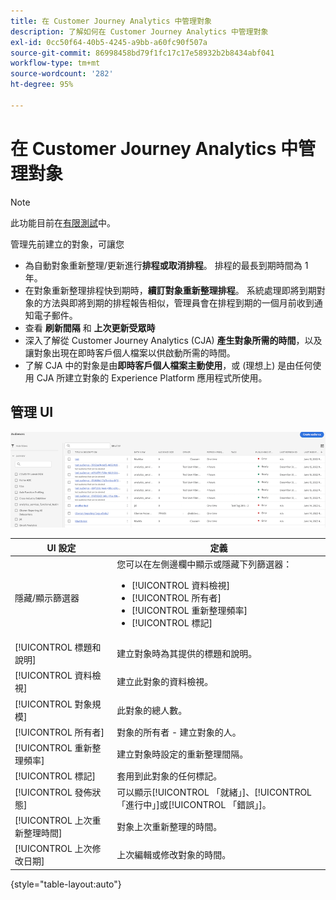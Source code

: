 ```yaml
---
title: 在 Customer Journey Analytics 中管理對象
description: 了解如何在 Customer Journey Analytics 中管理對象
exl-id: 0cc50f64-40b5-4245-a9bb-a60fc90f507a
source-git-commit: 86998458bd79f1fc17c17e58932b2b8434abf041
workflow-type: tm+mt
source-wordcount: '282'
ht-degree: 95%

---
```


# 在 Customer Journey Analytics 中管理對象

>[!NOTE]
>
>此功能目前在[有限測試](/help/release-notes/releases.md)中。

管理先前建立的對象，可讓您

* 為自動對象重新整理/更新進行&#x200B;**排程或取消排程**。 排程的最長到期時間為 1 年。
* 在對象重新整理排程快到期時，**續訂對象重新整理排程**。 系統處理即將到期對象的方法與即將到期的排程報告相似，管理員會在排程到期的一個月前收到通知電子郵件。
* 查看 **刷新間隔** 和 **上次更新受眾時**
* 深入了解從 Customer Journey Analytics (CJA) **產生對象所需的時間**，以及讓對象出現在即時客戶個人檔案以供啟動所需的時間。
* 了解 CJA 中的對象是由&#x200B;**即時客戶個人檔案主動使用**，或 (理想上) 是由任何使用 CJA 所建立對象的 Experience Platform 應用程式所使用。

## 管理 UI

![](assets/manage.png)

| UI 設定 | 定義 |
| --- | --- |
| 隱藏/顯示篩選器 | 您可以在左側邊欄中顯示或隱藏下列篩選器： <ul><li>[!UICONTROL 資料檢視]</li><li>[!UICONTROL 所有者]</li><li>[!UICONTROL 重新整理頻率]</li><li>[!UICONTROL 標記]</li></ul> |
| [!UICONTROL 標題和說明] | 建立對象時為其提供的標題和說明。 |
| [!UICONTROL 資料檢視] | 建立此對象的資料檢視。 |
| [!UICONTROL 對象規模] | 此對象的總人數。 |
| [!UICONTROL 所有者] | 對象的所有者 - 建立對象的人。 |
| [!UICONTROL 重新整理頻率] | 建立對象時設定的重新整理間隔。 |
| [!UICONTROL 標記] | 套用到此對象的任何標記。 |
| [!UICONTROL 發佈狀態] | 可以顯示[!UICONTROL 「就緒」]、[!UICONTROL 「進行中」]或[!UICONTROL 「錯誤」]。 |
| [!UICONTROL  上次重新整理時間] | 對象上次重新整理的時間。 |
| [!UICONTROL 上次修改日期] | 上次編輯或修改對象的時間。 |

{style=&quot;table-layout:auto&quot;}
